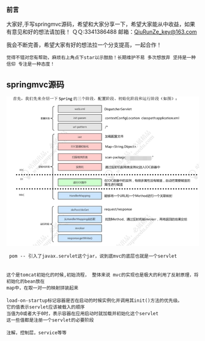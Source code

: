 ### 前言
大家好,手写springmvc源码，希望和大家分享一下，希望大家能从中收益，如果有意见和好的想法请加我！
 ＱＱ:3341386488
 邮箱：QiuRunZe_key@163.com

我会不断完善，希望大家有好的想法拉一个分支提高，一起合作！


    觉得不错对您有帮助，麻烦右上角点下star以示鼓励！长期维护不易 多次想放弃 坚持是一种信仰 专注是一种态度！


## springmvc源码

![初始化整体流程](https://raw.githubusercontent.com/qiurunze123/imageall/master/springmvc.png)

     pom -- 引入了javax.servlet这个jar，说到底mvc的底层也就是一个servlet


    这个是tomcat初始化的时候,初始流程， 整体来说 mvc的实现也是极大的利用了反射原理，将初始化的bean放在
    map中，在取一对一的映射拼装起来
    
    load-on-startup标记容器是否在启动的时候实例化并调用其init()方法的优先级。
    它的值表示servlet应该被载入的顺序
    当值为0或者大于0时，表示容器在应用启动时就加载并初始化这个servlet
    这一些值都是注册一个servlet的必要阶段
    
    注解，控制层，service等等 